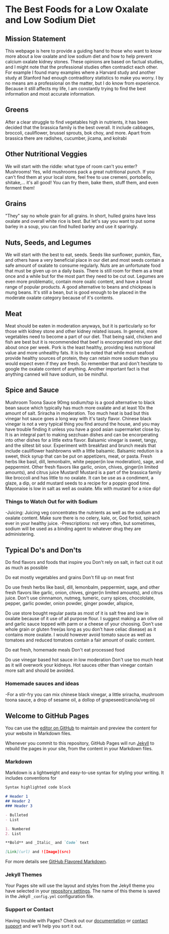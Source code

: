 # The Best Foods for a Low Oxalate and Low Sodium Diet

## Mission Statement
This webpage is here to provide a guiding hand to those who want to know more about a low oxalate and low sodium diet and how to help prevent calcium oxalate kidney stones. These opinions are based on factual studies, and I might note that the professional studies often contradict each other. For example I found many examples where a Harvard study and another study at Stanford had enough contraditory statistics to make you worry. I by no means am a professional on the matter, but I do know from experience. Because it still affects my life, I am constantly trying to find the best information and most accurate information.

## Greens
After a clear struggle to find vegetables high in nutrients, it has been decided that the brassica family is the best overall. It include cabbages, broccoli, cauliflower, brussel sprouts, bok choy, and more. Apart from brassica there are radishes, cucumber, jicama, and kolrabi 

## Other Nutritional Veggies
We will start with the riddle: what type of room can't you enter? Mushrooms! Yes, wild mushrooms pack a great nutritional punch. If you can't find them at your local store, feel free to use cremeni, portobello, shitake,... it's all good! You can fry them, bake them, stuff them, and even ferment them!

## Grains
"They" say no whole grain for all grains. In short, hulled grains have less oxalate and overall white rice is best. But let's say you want to put some barley in a soup, you can find hulled barley and use it sparingly.

## Nuts, Seeds, and Legumes
We will start with the best to eat, seeds. Seeds like sunflower, pumkin, flax, and others have a very beneficial place in our diet and most seeds contain a safe amount of oxalate to consume regularly. Nuts are an unfortunate food that must be given up on a daily basis. There is still room for them as a treat once and a while but for the most part they need to be cut out. Legumes are even more problematic, contain more oxalic content, and have a broad range of popular products. A good alternative to beans and chickpeas is mung beans. It's still a bean, but is good enough to be placed in the moderate oxalate category because of it's contents.

## Meat
Meat should be eaten in moderation anyways, but it is particularly so for those with kidney stone and other kidney related issues. In general, more vegetables need to become a part of our diet. That being said, chicken and fish are best but it is recommended that beef is encorperated into your diet about once per week. Pork is the least healthy, providing less nutritional value and more unhealthy fats. It is to be noted that while most seafood provide healthy sources of protein, they can retain more sodium than you would expect even if they are fresh. So remember that and don't hesitate to google the oxalate content of anything. Another important fact is that anything canned will have sodium, so be mindful.

## Spice and Sauce
Mushroom Toona Sauce 90mg sodium/tsp is a good alternative to black bean sauce which typically has much more oxalate and at least 10x the amount of salt.
Sriracha in moderation. Too much heat is bad but this vinegar hot sauce goes a long way with it's tasty flavor.
Chinese black vinegar is not a very typical thing you find around the house, and you may have trouble finding it unless you have a good asian supermarket close by. It is an integral part to making sezchuan dishes and can be encorperating into other dishes for a little extra flavor.
Balsamic vinegar is sweet, tangy, and the slitest bit sour. Experiment with breakfast and brunch meals that include cauliflower hashbrowns with a little balsamic.
Balsamic redution is a sweet, thick syrup that can be put on appetizers, meat, or pasta.
Fresh herbs like basil, dill, lemonbalm, white pepper(in low moderation), sage, and peppermint. Other fresh flavors like garlic, onion, chives, ginger(in limited amounts), and citrus juice
Mustard! Mustard is a part of the brassica family like broccoli and has little to no oxalate. It can be use as a condiment, a glaze, a dip, or add mustard seeds to a recipe for a poppin good time.
Mayonaise is low in salt as well as oxalate. Mix with mustard for a nice dip!

### Things to Watch Out for with Sodium
-Juicing: Juicing veg concentrates the nutrients as well as the sodium and oxalate content. Make sure there is no celery, kale, or, God forbid, spinach ever in your healthy juice.
-Prescriptions: not very often, but sometimes, sodium will be used as a binding agent to whatever drug they are administering.

## Typical Do's and Don'ts

Do find flavors and foods that inspire you
Don't rely on salt, in fact cut it out as much as possible

Do eat mostly vegetables and grains
Don't fill up on meat first 

Do use fresh herbs like basil, dill, lemonbalm, peppermint, sage, and other fresh flavors like garlic, onion, chives, ginger(in limited amounts), and citrus juice.
Don't use cinnnamon, nutmeg, tumeric, curry spices, chocololate, pepper, garlic powder, onion powder, ginger powder, allspice, 

Do use store bought regular pasta as most of it is salt free and low in oxalate because of it use of all purpose flour. I suggest making a an olive oil and garlic sauce topped with parm or a cheese of your choosing.
Don't use whole grain or gluten free(as long as you don't have celiac disease) as it contains more oxalate. I would however avoid tomato sauce as well as tomatoes and reduced tomatoes contain a fair amount of oxalic content.

Do eat fresh, homemade meals
Don't eat processed food

Do use vinegar based hot sauce in low moderation
Don't use too much heat as it will overwork your kidneys. Hot sauces other than vinegar contain more salt and should be avoided.

### Homemade sauces and ideas
-For a stir-fry you can mix chinese black vinegar, a little sriracha, mushroom toona sauce, a drop of sesame oil, a dollop of grapeseed/canola/veg oil

## Welcome to GitHub Pages

You can use the [editor on GitHub](https://github.com/Ange-L90/octocat/edit/master/index.md) to maintain and preview the content for your website in Markdown files.

Whenever you commit to this repository, GitHub Pages will run [Jekyll](https://jekyllrb.com/) to rebuild the pages in your site, from the content in your Markdown files.

### Markdown

Markdown is a lightweight and easy-to-use syntax for styling your writing. It includes conventions for

```markdown
Syntax highlighted code block

# Header 1
## Header 2
### Header 3

- Bulleted
- List

1. Numbered
2. List

**Bold** and _Italic_ and `Code` text

[Link](url) and ![Image](src)
```

For more details see [GitHub Flavored Markdown](https://guides.github.com/features/mastering-markdown/).

### Jekyll Themes

Your Pages site will use the layout and styles from the Jekyll theme you have selected in your [repository settings](https://github.com/Ange-L90/octocat/settings). The name of this theme is saved in the Jekyll `_config.yml` configuration file.

### Support or Contact

Having trouble with Pages? Check out our [documentation](https://help.github.com/categories/github-pages-basics/) or [contact support](https://github.com/contact) and we’ll help you sort it out.
